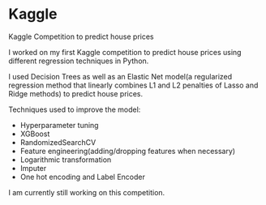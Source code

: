 # Kaggle
Kaggle Competition to predict house prices

I worked on my first Kaggle competition to predict house prices using different regression techniques in Python.  

I used Decision Trees as well as an Elastic Net model(a regularized regression method that linearly combines L1 and L2 penalties of Lasso and Ridge methods) to predict house prices.  

Techniques used to improve the model:
- Hyperparameter tuning
- XGBoost
- RandomizedSearchCV
- Feature engineering(adding/dropping features when necessary)
- Logarithmic transformation
- Imputer
- One hot encoding and Label Encoder

I am currently still working on this competition.  



